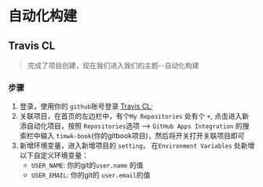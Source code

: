 # 自动化构建

## Travis CL

>完成了项目创建，现在我们进入我们的主题--自动化构建

### 步骤

1. 登录，使用你的 `github`账号登录 [Travis CL](https://travis-ci.com/);
2. 关联项目，在首页的左边栏中，有个`My Repositories` 处有个 `+`, 点击进入新添自动化项目，按照 `Repositories`选项 --> `GitHub Apps Integration` 的搜索栏中输入 `timwk-book`(你的gitbook项目)，然后将开关打开关联项目即可
3. 新增环境变量，进入新增项目的 `setting`， 在`Environment Variables` 处新增以下自定义环境变量： 
    * `USER_NAME`: 你的git的`user.name` 的值
    * `USER_EMAIL`: 你的git的 `user.email`的值
